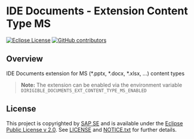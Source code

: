 # IDE Documents - Extension Content Type MS

[![Eclipse License](http://img.shields.io/badge/license-Eclipse-brightgreen.svg)](LICENSE)
[![GitHub contributors](https://img.shields.io/github/contributors/dirigiblelabs/ide-documents-ext-content-type-ms.svg)](https://github.com/dirigiblelabs/ide-documents-ext-content-type-ms/graphs/contributors)

## Overview

IDE Documents extension for MS (\*.pptx, \*.docx, \*.xlsx, ...) content types

> **Note:** The extension can be enabled via the environment variable `DIRIGIBLE_DOCUMENTS_EXT_CONTENT_TYPE_MS_ENABLED`


## License

This project is copyrighted by [SAP SE](http://www.sap.com/) and is available under the [Eclipse Public License v 2.0](https://www.eclipse.org/legal/epl-v20.html). See [LICENSE](LICENSE) and [NOTICE.txt](NOTICE.txt) for further details.
